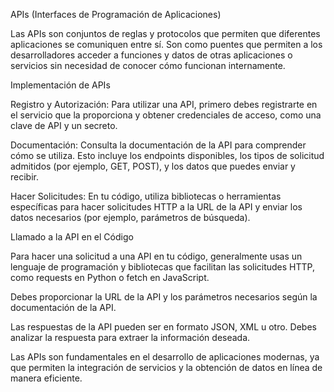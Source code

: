 APIs (Interfaces de Programación de Aplicaciones)

Las APIs son conjuntos de reglas y protocolos que permiten que diferentes aplicaciones se comuniquen entre sí. Son como puentes que permiten a los desarrolladores acceder a funciones y datos de otras aplicaciones o servicios sin necesidad de conocer cómo funcionan internamente.

Implementación de APIs

Registro y Autorización: Para utilizar una API, primero debes registrarte en el servicio que la proporciona y obtener credenciales de acceso, como una clave de API y un secreto.

Documentación: Consulta la documentación de la API para comprender cómo se utiliza. Esto incluye los endpoints disponibles, los tipos de solicitud admitidos (por ejemplo, GET, POST), y los datos que puedes enviar y recibir.

Hacer Solicitudes: En tu código, utiliza bibliotecas o herramientas específicas para hacer solicitudes HTTP a la URL de la API y enviar los datos necesarios (por ejemplo, parámetros de búsqueda).

Llamado a la API en el Código

Para hacer una solicitud a una API en tu código, generalmente usas un lenguaje de programación y bibliotecas que facilitan las solicitudes HTTP, como requests en Python o fetch en JavaScript.

Debes proporcionar la URL de la API y los parámetros necesarios según la documentación de la API.

Las respuestas de la API pueden ser en formato JSON, XML u otro. Debes analizar la respuesta para extraer la información deseada.

Las APIs son fundamentales en el desarrollo de aplicaciones modernas, ya que permiten la integración de servicios y la obtención de datos en línea de manera eficiente.
